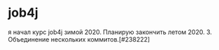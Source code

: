 # job4j
я начал курс job4j зимой 2020. Планирую закончить летом 2020.
3. Объединение нескольких коммитов.[#238222]